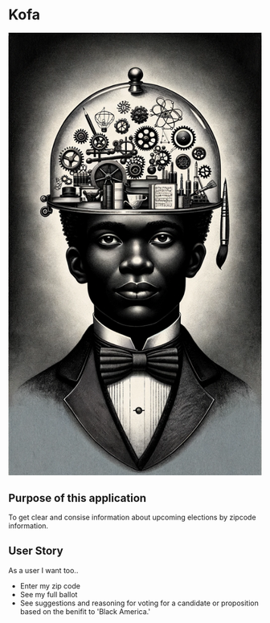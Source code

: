 # Kofa

![Kofa](Shared/kofa.png)


## Purpose of this application
To get clear and consise information about upcoming elections by zipcode information.

## User Story
As a user I want too..

- Enter my zip code
- See my full ballot
- See suggestions and reasoning for voting for a candidate or proposition based on the benifit to 'Black America.'